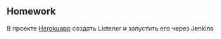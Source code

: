 ## Homework

В проекте [Herokuapp](http://the-internet.herokuapp.com/) создать Listener и запустить его через Jenkins
